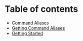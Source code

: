 # Table of contents

* [Command Aliases](README.md)
* [Getting Command Aliases](getting-command-aliases.md)
* [Getting Started](getting-started.md)
